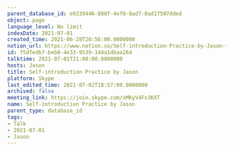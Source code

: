 ```yaml
---
parent_database_id: e9339446-880f-4ef0-8ad7-8ad1f507dded
object: page
language_level: No limit
indexDate: 2021-07-01
created_time: 2021-06-28T20:56:00.0000000
notion_url: https://www.notion.so/Self-introduction-Practice-by-Jason-f5dfedb7beb84e339539144a1dbaa264
id: f5dfedb7-beb8-4e33-9539-144a1dbaa264
talktime: 2021-07-01T21:00:00.0000000
hosts: Jason
title: Self-introduction Practice by Jason
platform: Skype
last_edited_time: 2021-07-02T18:57:00.0000000
archived: false
meeting_link: https://join.skype.com/xMKyV4Fx3KXT
name: Self-introduction Practice by Jason
parent_type: database_id
tags:
- Talk
- 2021-07-01
- Jason
---
```








